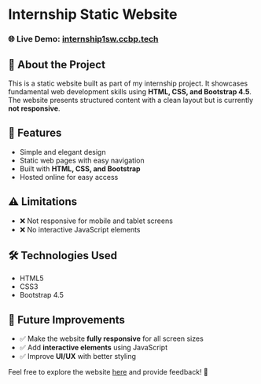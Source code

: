 # Internship Static Website

### 🌐 Live Demo: [internship1sw.ccbp.tech](https://internship1sw.ccbp.tech/)

## 📌 About the Project
This is a static website built as part of my internship project. It showcases fundamental web development skills using **HTML, CSS, and Bootstrap 4.5**. The website presents structured content with a clean layout but is currently **not responsive**.

## 🚀 Features
- Simple and elegant design  
- Static web pages with easy navigation  
- Built with **HTML, CSS, and Bootstrap**  
- Hosted online for easy access  

## ⚠️ Limitations
- ❌ Not responsive for mobile and tablet screens  
- ❌ No interactive JavaScript elements  

## 🛠️ Technologies Used
- HTML5  
- CSS3  
- Bootstrap 4.5  

## 📌 Future Improvements
- ✅ Make the website **fully responsive** for all screen sizes  
- ✅ Add **interactive elements** using JavaScript  
- ✅ Improve **UI/UX** with better styling  

Feel free to explore the website [here](https://internship1sw.ccbp.tech/) and provide feedback! 🚀
